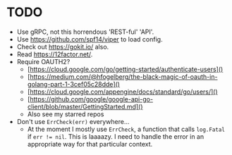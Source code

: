 # TODO

* Use gRPC, not this horrendous 'REST-ful' 'API'.
* Use <https://github.com/spf14/viper> to load config.
* Check out <https://gokit.io/> also.
* Read <https://12factor.net/>.
* Require OAUTH2?
    * [https://cloud.google.com/go/getting-started/authenticate-users]()
    * [https://medium.com/@hfogelberg/the-black-magic-of-oauth-in-golang-part-1-3cef05c28dde]()
    * [https://cloud.google.com/appengine/docs/standard/go/users/]()
    * [https://github.com/google/google-api-go-client/blob/master/GettingStarted.md]()
    * Also see my starred repos
* Don't use `ErrCheck(err)` everywhere...
	* At the moment I mostly use `ErrCheck`, a function that calls `log.Fatal` if `err != nil`. This is laaaazy. I need to handle the error in an appropriate way for that particular context.
